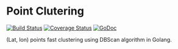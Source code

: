 # Point Clutering

[![Build Status](https://travis-ci.org/smira/go-point-clustering.svg?branch=master)](https://travis-ci.org/smira/go-point-clustering)
[![Coverage Status](https://coveralls.io/repos/smira/go-point-clustering/badge.svg?branch=master)](https://coveralls.io/r/smira/go-point-clustering?branch=master)
[![GoDoc](https://godoc.org/github.com/smira/go-point-clustering?status.svg)](https://godoc.org/github.com/smira/go-point-clustering)

(Lat, lon) points fast clustering using DBScan algorithm in Golang.


